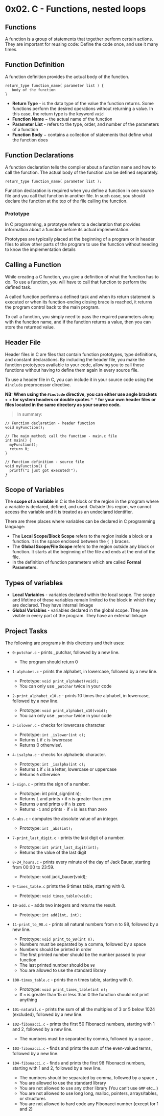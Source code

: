 # 0x02. C - Functions, nested loops

## Functions

A function is a group of statements that together  perform certain actions. They are important for reusing code: Define the code once, and use it many times. 

## Function Definition

A function definition provides the actual body of the function.

```
return_type function_name( parameter list ) {
   body of the function
}
```

* **Return Type** - is the data type of the value the function returns. Some functions perform the desired operations without returning a value. In this case, the return type is the keyword `void`
* **Function Name** − the actual name of the function
* **Parameter List** -  refers to the type, order, and number of the parameters of a function
* **Function Body** − contains a collection of statements that define what the function does

## Function Declarations

A function declaration tells the compiler about a function name and how to call the function. The actual body of the function can be defined separately. 

```
return_type function_name( parameter list );
```

Function declaration is required when you define a function in one source file and you call that function in another file. In such case, you should declare the function at the top of the file calling the function.

### Prototype

In C programming, a prototype refers to a declaration that provides information about a function before its actual implementation.

Prototypes are typically placed at the beginning of a program or in header files to allow other parts of the program to use the function without needing to know the implementation details

## Calling a Function

While creating a C function, you give a definition of what the function has to do. To use a function, you will have to call that function to perform the defined task.

A called function performs a defined task and when its return statement is executed or when its function-ending closing brace is reached, it returns the program control back to the main program. 

To call a function, you simply need to pass the required parameters along with the function name, and if the function returns a value, then you can store the returned value.

## Header File

Header files in C are files that contain function prototypes, type definitions, and constant declarations. By including the header file, you make the function prototypes available to your code, allowing you to call those functions without having to define them again in every source file. 

To use a header file in C, you can include it in your source code using the `#include` preprocessor directive.

 **NB: When using the   `#include` directive, you can either use angle brackets `< >` for system headers or double quotes `" "` for your own header files or files located in the same directory as your source code.** 

> In summary: 

```
// Function declaration - header function
void myFunction();

// The main method; call the function - main.c file
int main() {
  myFunction();  
  return 0;
}

// Function definition - source file
void myFunction() {
  printf("I just got executed!");
}
```

## Scope of Variables

The **scope of a variable** in C is the block or the region in the program where a variable is declared, defined, and used. Outside this region, we cannot access the variable and it is treated as an undeclared identifier. 

There are three places where variables can be declared in C programming language:

* The **Local Scope/Block Scope** refers to the region inside a block or a function. It is the space enclosed between the `{ }` braces. 
* The **Global Scope/File Scope** refers to the region outside any block or function. It starts at the beginning of the file and ends at the end of the file.
* In the definition of function parameters which are called **Formal Parameters**.

## Types of variables

* **Local Variables** - variables declared within the local scope. The scope and lifetime of these variables remain limited to the block in which they are declared. They have internal linkage 
* **Global Variables** - variables declared in the global scope. They are visible in every part of the program. They have an external linkage

## Project Tasks

The following are programs in this directory and their uses:

* `0-putchar.c` - prints _putchar, followed by a new line.
    * The program should return 0
    
* `1-alphabet.c` - prints the alphabet, in lowercase, followed by a new line.
    * Prototype: `void print_alphabet(void);`
    * You can only use `_putchar` twice in your code
 
* `2-print_alphabet_x10.c` - prints 10 times the alphabet, in lowercase, followed by a new line.
    * Prototype: `void print_alphabet_x10(void);`
    * You can only use `_putchar` twice in your code
 
* `3-islower.c` - checks for lowercase character.
    * Prototype: `int _islower(int c);`
    * Returns `1` if `c` is lowercase
    * Returns 0 otherwise\
 
 *  `4-isalpha.c` - checks for alphabetic character.
    * Prototype: `int _isalpha(int c);`
    * Returns `1` if `c` is a letter, lowercase or uppercase
    * Returns `0` otherwise
  
* `5-sign.c` -  prints the sign of a number.

   * Prototype: int print_sign(int n);
   * Returns `1` and prints `+` if `n` is greater than zero
   * Returns `0` and prints `0` if `n` is zero
   * Returns `-1` and prints `-` if `n` is less than zero
 
* `6-abs.c` - computes the absolute value of an integer.
   * Prototype: `int _abs(int);`

* `7-print_last_digit.c` - prints the last digit of a number.
  * Prototype: `int print_last_digit(int);`
  * Returns the value of the last digit
 
* `8-24_hours.c` - prints every minute of the day of Jack Bauer, starting from 00:00 to 23:59.
   * Prototype: void jack_bauer(void);
   
* `9-times_table.c` prints the 9 times table, starting with 0.
   * Prototype: `void times_table(void);`

* `10-add.c` - adds two integers and returns the result.
   * Prototype: `int add(int, int);`
 
* `11-print_to_98.c` - prints all natural numbers from n to 98, followed by a new line.
   * Prototype: `void print_to_98(int n);`
   * Numbers must be separated by a comma, followed by a space
   * Numbers should be printed in order
   * The first printed number should be the number passed to your function
   * The last printed number should be `98`
   * You are allowed to use the standard library
 
* `100-times_table.c` - prints the n times table, starting with 0.
   * Prototype: `void print_times_table(int n);`
   * If `n` is greater than 15 or less than 0 the function should not print anything

* `101-natural.c` - prints the sum of all the multiples of 3 or 5 below 1024 (excluded), followed by a new line.

*  `102-fibonacci.c` - prints the first 50 Fibonacci numbers, starting with 1 and 2, followed by a new line.
   * The numbers must be separated by comma, followed by a space `, ` 

* `103-fibonacci.c` - finds and prints the sum of the even-valued terms, followed by a new line.

* `104-fibonacci.c` -  finds and prints the first 98 Fibonacci numbers, starting with 1 and 2, followed by a new line.
  * The numbers should be separated by comma, followed by a space `, `
  * You are allowed to use the standard library
  * You are not allowed to use any other library (You can’t use `GMP` etc…)
  * You are not allowed to use long long, malloc, pointers, arrays/tables, or structures
  * You are not allowed to hard code any Fibonacci number (except for 1 and 2)
         

